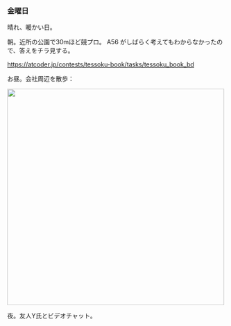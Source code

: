 ### 金曜日

晴れ、暖かい日。

朝。近所の公園で30mほど競プロ。
A56 がしばらく考えてもわからなかったので、答えをチラ見する。

https://atcoder.jp/contests/tessoku-book/tasks/tessoku_book_bd

お昼。会社周辺を散歩：

<img src="https://i.imgur.com/tf1Jgad.jpg" width="500">

夜。友人Y氏とビデオチャット。